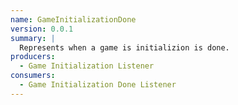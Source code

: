 ```yaml
---
name: GameInitializationDone
version: 0.0.1
summary: |
  Represents when a game is initializion is done.
producers:
  - Game Initialization Listener
consumers:
  - Game Initialization Done Listener
---
```


<NodeGraph title="Consumer / Producer Diagram" />
